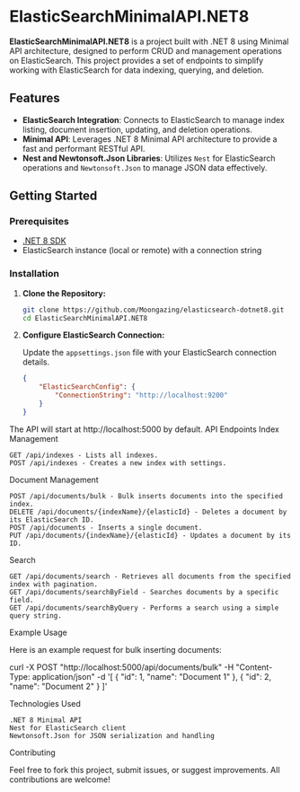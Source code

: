 # ElasticSearchMinimalAPI.NET8

**ElasticSearchMinimalAPI.NET8** is a project built with .NET 8 using Minimal API architecture, designed to perform CRUD and management operations on ElasticSearch. This project provides a set of endpoints to simplify working with ElasticSearch for data indexing, querying, and deletion.

## Features

- **ElasticSearch Integration**: Connects to ElasticSearch to manage index listing, document insertion, updating, and deletion operations.
- **Minimal API**: Leverages .NET 8 Minimal API architecture to provide a fast and performant RESTful API.
- **Nest and Newtonsoft.Json Libraries**: Utilizes `Nest` for ElasticSearch operations and `Newtonsoft.Json` to manage JSON data effectively.

## Getting Started

### Prerequisites

- [.NET 8 SDK](https://dotnet.microsoft.com/download/dotnet/8.0)
- ElasticSearch instance (local or remote) with a connection string

### Installation

1. **Clone the Repository:**

    ```bash
    git clone https://github.com/Moongazing/elasticsearch-dotnet8.git
    cd ElasticSearchMinimalAPI.NET8
    ```

2. **Configure ElasticSearch Connection:**
   
   Update the `appsettings.json` file with your ElasticSearch connection details.

   ```json
   {
       "ElasticSearchConfig": {
           "ConnectionString": "http://localhost:9200"
       }
   }


The API will start at http://localhost:5000 by default.
API Endpoints
Index Management

    GET /api/indexes - Lists all indexes.
    POST /api/indexes - Creates a new index with settings.

Document Management

    POST /api/documents/bulk - Bulk inserts documents into the specified index.
    DELETE /api/documents/{indexName}/{elasticId} - Deletes a document by its ElasticSearch ID.
    POST /api/documents - Inserts a single document.
    PUT /api/documents/{indexName}/{elasticId} - Updates a document by its ID.

Search

    GET /api/documents/search - Retrieves all documents from the specified index with pagination.
    GET /api/documents/searchByField - Searches documents by a specific field.
    GET /api/documents/searchByQuery - Performs a search using a simple query string.

Example Usage

Here is an example request for bulk inserting documents:

curl -X POST "http://localhost:5000/api/documents/bulk" -H "Content-Type: application/json" -d '[
    { "id": 1, "name": "Document 1" },
    { "id": 2, "name": "Document 2" }
]'

Technologies Used

    .NET 8 Minimal API
    Nest for ElasticSearch client
    Newtonsoft.Json for JSON serialization and handling

Contributing

Feel free to fork this project, submit issues, or suggest improvements. All contributions are welcome!
